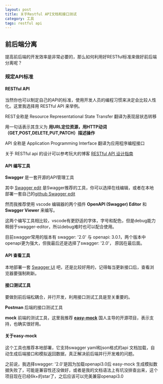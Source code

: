 ```yaml
---
layout: post
title: 关于Restful API文档和接口测试
category: 工具
tags: restful api
---
```


## 前后端分离

提高前后端的开发效率是非常必要的，那么如何利用好RESTful标准来做好前后端分离呢？

### 规定API标准

#### RESTful API

当然你也可以制定自己的API的标准，使用开发人员的编程习惯来决定会比较人性化。这里我选择用 RESTful API 来举例。

REST全称是 Resource Representational State Transfer 翻译为表现层状态转移

用一句话表示其含义为
**用URL定位资源，用HTTP动词（GET,POST,DELETE,PUT,PATCH）描述操作**

API 全称是 Application Programming Interface 翻译为应用程序编程接口

关于 RESTful api 的设计可以参考阮大的博客 [RESTful API 设计指南](http://www.ruanyifeng.com/blog/2014/05/restful_api.html)

#### API 编写工具

**Swagger** 是一套开源的API管理工具

其中 [Swagger edit]([https://editor.swagger.io/](https://editor.swagger.io/)) 是Swagger推荐的工具，你可以选择在线编辑，或者在本地部署一套自己的[github Swagger edit]([https://github.com/swagger-api/swagger-editor](https://github.com/swagger-api/swagger-editor)) 

然而我推荐使用 vscode 编辑器的两个插件 **OpenAPI (Swagger) Editor** 和 **Swagger Viewer** 来编写。

这两个编写工具相比较，vscode有更舒适的字体，字号和配色，但是debug能力稍弱于swagger-editor，所以debug难时也可以配合使用。

目前swagger常用的版本有 swagger: '2.0' 与 openapi: 3.0.1，两个版本中openapi更为强大，但我最后还是选择了swagger: '2.0'， 原因在最后面。

#### API 查看工具

本地部署一套 [Swagger UI]([https://github.com/swagger-api/swagger-ui](https://github.com/swagger-api/swagger-ui)) 吧，还是比较好用的，记得每当更新接口后，查看浏览器要强制刷新。

#### 接口测试工具

要做到前后端松耦合，并行开发，利用接口测试工具是至关重要的。

**Postman** 后端的接口测试工具

**mock** 前端的测试工具，这里我推荐 **[easy-mock](https://github.com/easy-mock/easy-mock)** 国人主导的开源项目，表示支持，也确实很好用。

#### 关于easy-mock

这个工具也推荐本地部署，它支持swagger yaml和json格式的api 文档加载，自动生成后端接口和模拟返回数据，真正解决前后端并行开发难的问题。

之前说，我选择swagger: '2.0'是因为加载openapi3.0后 easy-mock 生成模拟数据失败了，可能是兼容性还没做好，或者是我的文档语法上有坑没排查出来，这个项目现在已经6k+的star了，之后应该可以完美兼容openapi3.0